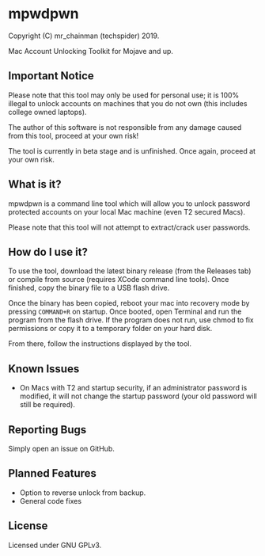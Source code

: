 # mpwdpwn

Copyright (C) mr_chainman (techspider) 2019.

Mac Account Unlocking Toolkit for Mojave and up.

## Important Notice

Please note that this tool may only be used for personal use; it is 100% illegal to unlock accounts on machines that you do not own (this includes college owned laptops).

The author of this software is not responsible from any damage caused from this tool, proceed at your own risk!

The tool is currently in beta stage and is unfinished. Once again, proceed at your own risk.

## What is it?

mpwdpwn is a command line tool which will allow you to unlock password protected accounts on your local Mac machine (even T2 secured Macs).

Please note that this tool will not attempt to extract/crack user passwords.

## How do I use it?

To use the tool, download the latest binary release (from the Releases tab) or compile from source (requires XCode command line tools). Once finished, copy the binary file to a USB flash drive.

Once the binary has been copied, reboot your mac into recovery mode by pressing `COMMAND+R` on startup. Once booted, open Terminal and run the program from the flash drive. If the program does not run, use chmod to fix permissions or copy it to a temporary folder on your hard disk.

From there, follow the instructions displayed by the tool.

## Known Issues

* On Macs with T2 and startup security, if an administrator password is modified, it will not change the startup password (your old password will still be required).

## Reporting Bugs

Simply open an issue on GitHub.

## Planned Features

* Option to reverse unlock from backup.
* General code fixes

## License

Licensed under GNU GPLv3.